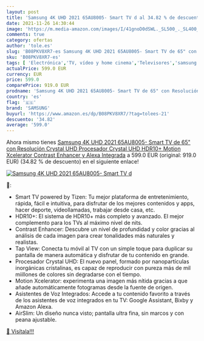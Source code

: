 ```yaml
---
layout: post
title: 'Samsung 4K UHD 2021 65AU8005- Smart TV d al 34.82 % de descuento'
date: 2021-11-26 14:30:44
image: 'https://m.media-amazon.com/images/I/41gnoD0dSWL._SL500_._SL400_.jpg'
comments: true
category: ofertas
author: 'tole.es'
slug: 'B08PKV8XR7-es Samsung 4K UHD 2021 65AU8005- Smart TV de 65" con...'
sku: 'B08PKV8XR7-es'
tags: [ 'Electrónica','TV, vídeo y home cinema','Televisores','samsung','smart','tv', ]
actualPrice: 599.0 EUR
currency: EUR
price: 599.0
comparePrice: 919.0 EUR
prodname: 'Samsung 4K UHD 2021 65AU8005- Smart TV de 65" con Resolución Crystal UHD  Procesador Crystal UHD  HDR10+  Motion Xcelerator  Contrast Enhancer y Alexa Integrada'
country: 'es'
flag: '🇪🇸'
brand: 'SAMSUNG'
buyurl: 'https://www.amazon.es/dp/B08PKV8XR7/?tag=tolees-21'
descuento: '34.82'
average: '599.0'
---
```


Ahora mismo tienes [Samsung 4K UHD 2021 65AU8005- Smart TV de 65" con Resolución Crystal UHD  Procesador Crystal UHD  HDR10+  Motion Xcelerator  Contrast Enhancer y Alexa Integrada](https://www.amazon.es/dp/B08PKV8XR7/?tag=tolees-21) a 599.0 EUR (original: 919.0 EUR) (34.82 %  de descuento) en el siguiente enlace!

[![Samsung 4K UHD 2021 65AU8005- Smart TV d](https://m.media-amazon.com/images/I/41gnoD0dSWL._SL500_._SL400_.jpg)](https://www.amazon.es/dp/B08PKV8XR7/?tag=tolees-21)

🔎:

- Smart TV powered by Tizen: Tu mejor plataforma de entretenimiento, rápida, fácil e intuitiva, para disfrutar de los mejores contenidos y apps, hacer deporte, videollamadas, trabajar desde casa, etc.
- HDR10+: El sistema de HDR10+ más completo y avanzado. El mejor complemento para los TVs al máximo nivel de nits.
- Contrast Enhancer: Descubre un nivel de profundidad y color gracias al análisis de cada imagen para crear tonalidades más naturales y realistas.
- Tap View: Conecta tu móvil al TV con un simple toque para duplicar su pantalla de manera automática y disfrutar de tu contenido en grande.
- Procesador Crystal UHD: El nuevo panel, formado por nanopartículas inorgánicas cristalinas, es capaz de reproducir con pureza más de mil miillones de colores sin degradarse con el tiempo.
- Motion Xcelerator: experimenta una imagen más nítida gracias a que añade automáticamente fotogramas desde la fuente de origen.
- Asistentes de Voz Integrados: Accede a tu contenido favorito a través de los asistentes de voz integrados en tu TV: Google Assistant, Bixby y Amazon Alexa.
- AirSlim: Un diseño nunca visto; pantalla ultra fina, sin marcos y con peana ajustable.

[🛒 Visítala!!!](https://www.amazon.es/dp/B08PKV8XR7/?tag=tolees-21)
